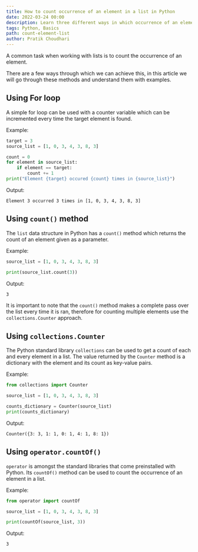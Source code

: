```yaml
---
title: How to count occurrence of an element in a list in Python 
date: 2022-03-24 00:00
description: Learn three different ways in which occurrence of an element in a list can be counted.
tags: Python, Basics
path: count-element-list
author: Pratik Choudhari
---
```


A common task when working with lists is to count the occurrence of an element. 

There are a few ways through which we can achieve this, in this article we will go through these methods and understand them with examples.

## Using For loop

A simple for loop can be used with a counter variable which can be incremented every time the target element is found.

Example:

```python
target = 3
source_list = [1, 0, 3, 4, 3, 8, 3]

count = 0
for element in source_list:
    if element == target:
        count += 1
print("Element {target} occured {count} times in {source_list}")
```

Output:

```console
Element 3 occurred 3 times in [1, 0, 3, 4, 3, 8, 3]
```

## Using `count()` method

The `list` data structure in Python has a `count()` method which returns the count of an element given as a parameter.

Example:

```python
source_list = [1, 0, 3, 4, 3, 8, 3]

print(source_list.count(3))
```

Output:

```console
3
``` 

It is important to note that the `count()` method makes a complete pass over the list every time it is ran, therefore for counting multiple elements use the `collections.Counter` approach.

## Using `collections.Counter`

The Python standard library `collections` can be used to get a count of each and every element in a list. The value returned by the `Counter` method is a dictionary with the element and its count as key-value pairs.

Example:

```python
from collections import Counter

source_list = [1, 0, 3, 4, 3, 8, 3]

counts_dictionary = Counter(source_list)
print(counts_dictionary)
```

Output:

```console
Counter({3: 3, 1: 1, 0: 1, 4: 1, 8: 1})
```

## Using `operator.countOf()`

`operator` is amongst the standard libraries that come preinstalled with Python. Its `countOf()` method can be used to count the occurrence of an element in a list. 

Example:

```python
from operator import countOf

source_list = [1, 0, 3, 4, 3, 8, 3]

print(countOf(source_list, 3))
```

Output:

```console
3
```

